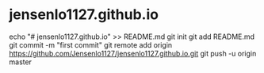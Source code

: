 # jensenlo1127.github.io
echo "# jensenlo1127.github.io" >> README.md
git init
git add README.md
git commit -m "first commit"
git remote add origin https://github.com/Jensenlo1127/jensenlo1127.github.io.git
git push -u origin master
